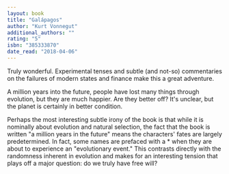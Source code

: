 ```yaml
---
layout: book
title: "Galápagos"
author: "Kurt Vonnegut"
additional_authors: ""
rating: "5"
isbn: "385333870"
date_read: "2018-04-06"
---
```


Truly wonderful. Experimental tenses and subtle (and not-so) commentaries on the failures of modern states and finance make this a great adventure.

A million years into the future, people have lost many things through evolution, but they are much happier. Are they better off? It's unclear, but the planet is certainly in better condition.

Perhaps the most interesting subtle irony of the book is that while it is nominally about evolution and natural selection, the fact that the book is written "a million years in the future" means the characters' fates are largely predetermined. In fact, some names are prefaced with a * when they are about to experience an "evolutionary event." This contrasts directly with the randomness inherent in evolution and makes for an interesting tension that plays off a major question: do we truly have free will?

